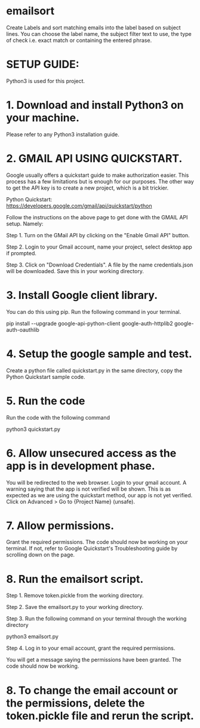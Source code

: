 # emailsort
Create Labels and sort matching emails into the label based on subject lines. You can choose the label name, the subject filter text to use, the type of check i.e. exact match or containing the entered phrase.

# SETUP GUIDE:

Python3 is used for this project.

# 1. Download and install Python3 on your machine.

Please refer to any Python3 installation guide.

# 2. GMAIL API USING QUICKSTART.

Google usually offers a quickstart guide to make authorization easier. This process has a few limitations but is enough for our purposes. The other way to get the API key is to create a new project, which is a bit trickier.

Python Quickstart: https://developers.google.com/gmail/api/quickstart/python

Follow the instructions on the above page to get done with the GMAIL API setup. Namely:

Step 1. Turn on the GMail API by clicking on the "Enable Gmail API" button.

Step 2. Login to your Gmail account, name your project, select desktop app if prompted.

Step 3. Click on "Download Credentials". A file by the name credentials.json will be downloaded. Save this in your working directory.

# 3. Install Google client library.

You can do this using pip. Run the following command in your terminal. 

pip install --upgrade google-api-python-client google-auth-httplib2 google-auth-oauthlib

# 4. Setup the google sample and test.

Create a python file called quickstart.py in the same directory, copy the Python Quickstart sample code.

# 5. Run the code

Run the code with the following command

python3 quickstart.py

# 6. Allow unsecured access as the app is in development phase. 

You will be redirected to the web browser. Login to your gmail account. A warning saying that the app is not verified will be shown. This is as expected as we are using the quickstart method, our app is not yet verified. Click on Advanced > Go to {Project Name} (unsafe).

# 7. Allow permissions.

Grant the required permissions. The code should now be working on your terminal. If not, refer to Google Quickstart's Troubleshooting guide by scrolling down on the page. 

# 8. Run the emailsort script.

Step 1. Remove token.pickle from the working directory. 

Step 2. Save the emailsort.py to your working directory.

Step 3. Run the following command on your terminal through the working directory

python3 emailsort.py

Step 4. Log in to your email account, grant the required permissions.

You will get a message saying the permissions have been granted. The code should now be working.

# 8. To change the email account or the permissions, delete the token.pickle file and rerun the script.
